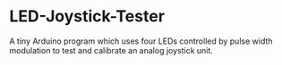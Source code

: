 # LED-Joystick-Tester
A tiny Arduino program which uses four LEDs controlled by pulse width modulation to test and calibrate an analog joystick unit.
